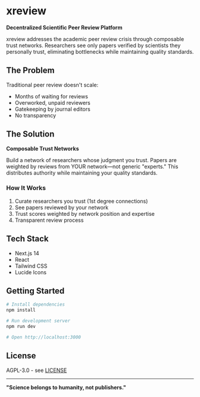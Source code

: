 # xreview

**Decentralized Scientific Peer Review Platform**

xreview addresses the academic peer review crisis through composable trust networks. Researchers see only papers verified by scientists they personally trust, eliminating bottlenecks while maintaining quality standards.

## The Problem

Traditional peer review doesn't scale:
- Months of waiting for reviews
- Overworked, unpaid reviewers
- Gatekeeping by journal editors
- No transparency

## The Solution

**Composable Trust Networks**

Build a network of researchers whose judgment you trust. Papers are weighted by reviews from YOUR network—not generic "experts." This distributes authority while maintaining your quality standards.

### How It Works

1. Curate researchers you trust (1st degree connections)
2. See papers reviewed by your network
3. Trust scores weighted by network position and expertise
4. Transparent review process

## Tech Stack

- Next.js 14
- React
- Tailwind CSS
- Lucide Icons

## Getting Started
```bash
# Install dependencies
npm install

# Run development server
npm run dev

# Open http://localhost:3000
```

## License

AGPL-3.0 - see [LICENSE](LICENSE)

---

**"Science belongs to humanity, not publishers."**
